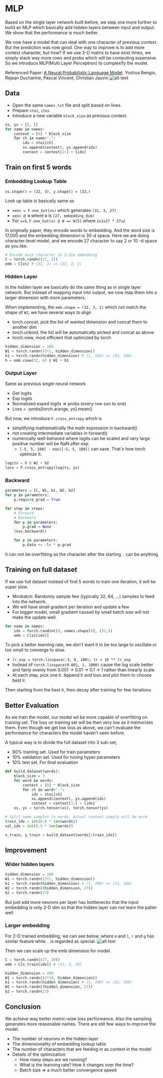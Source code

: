 # MLP
Based on the single layer network built before, we step one more further to build an MLP which basically add hidden layers between input and output. We show that the performance is much better.

We now have a model that can deal with one character of previous context. But the prediction was now good. One way to improve is to add more context character, but how? If we use 2-D matrix to have exist times, we simply stack way more rows and probs which will be computing expensive. So we introduce MLP(Multi Layer Perceptron) to complexify the model.

Referenced Paper: [A Neural Probabilistic Language Model](https://www.jmlr.org/papers/volume3/bengio03a/bengio03a.pdf). Yoshua Bengio, Rejean Ducharme, Pascal Vincent, Christian Jauvin
![alt text](./figures/Neural%20Architecture.png)

## Data
* Open the same `names.txt` file and spilt based on lines.
* Prepare `stoi`, `itos`
* Introduce a new variable `block_size` as previous context.
```Python
xs, ys = [], []
for name in names:
    context = [0] * block_size
    for ch in name+".":
        idx = stoi[ch]
        xs.append(context), ys.append(idx)
        context = context[1:] + [idx]
```

## Train on first 5 words
### Embedding Lookup Table
`xs.shape() = (32, 3), y.shape() = (32,)`

Look up table is basically same as 
* `xenc = F.one_hot(xs)` which generates `(32, 3, 27)`
* `xenc @ W` where `W` is `(27, embedding_dim)`
* For `x=5`, `F.one_hot(x) @ W == W[5]` where `1x1x27 * 27x2`

In originally paper, they encode words to embedding. And the word size is 17,000 and the embedding dimension is 30-d space.
Here we are doing character-level model, and we encode 27 character to say 2 or 10 -d space as you like.

```Python
# Encode each character to 2-dim embedding
C = torch.randn((27, 2))
emb = C[xs] # (32, 3) => (32, 3, 2)
```
### Hidden Layer

In the hidden layer we basically do the same thing as in single layer network. But instead of mapping input into output, we now map them into a larger dimension with more parameters.

When implementing, the `emb.shape = (32, 3, 2)` which not match the shape of `W2`, we have several ways to align
* torch.concat, pick the list of wanted dimension and concat them to another dim
* torch.unbind, the list will be automatically picked and concat as above
* torch.view, most efficient that optimized by torch
```Python
hidden_dimension = 100
W1 = torch.randn((3*2, hidden_dimension))
b1 = torch.randn(hidden_dimension) # (1, 100) => (32, 100)
h = emb.view(32, 6) @ W1 + b1
```
### Output Layer
Same as previous single neural network
* Get logits
* Exp logits
* Normalized exped logits => probs (every row sun to one)
* Loss = -probs[torch.arange, ys].mean()

But now, we introduce `F.cross_entropy` which is
* simplifying mathematically the math expression in backward()
* not creating intermediate variables in forward()
* numerically well-behaved where logits can be scaled and very large positive number will be NaN after exp. 
    * `[-5, 5, 100] - max([-5, 5, 100])` can save. That's how torch optimize it.
```Python
logits = h @ W2 + b2
loss = F.cross_entropy(logits, ys)
```
### Backward
```Python
parameters = [C, W1, b1, W2, b2]
for p in parameters:
    p.require_grad = True

for step in steps:
    # Forward
    # Backward
    for p in parameters:
        p.grad = None
    loss.backward()

    for p in parameters:
        p.data += -lr * p.grad
```
It can not be overfitting as the character after the starting `.` can be anything
## Training on full dataset
If we use full dataset instead of first 5 words to train one iteration, it will be super slow.
* Minibatch: Randomly sample few (typically 32, 64, ...) samples to feed into the network.
* We will have small gradient per iteration and update a few
* For bigger model, small gradient caused by small batch size will not make the update well.
```Python
for name in names:
    idx = torch.randint(0, names.shape[0], (32,))
    emb = C[xs[idx]]
```

To pick a better learning rate, we don't want it to be too large to oscillate or too small to converge to slow.
* `lr_exp = torch.linspace(-3, 0, 100); lr = 10 ** lr_exp` 
* Instead of `torch.linspace(0.001, 1, 1000)` cause the log scale better and fairly evenly from 0.001 -> 0.01 -> 0.1 -> 1 rather than linearly scale.
* At each step, pick one lr. Append lr and loss and plot them to choose best lr.

Then starting from the best lr, then decay after training for few iterations

## Better Evaluation
As we train the model, our model wil be more capable of overfitting on training set. The loss on training set will be then very low as it memorizes them. 
Even though we get low loss as above, we can't evaluate the performance for characters the model haven't seen before.

A typical way is to divide the full dataset into 3 sub-set, 
* 80% training set. Used for train parameters
* 10% validation set. Used for tuning hyper parameters
* 10% test set. For final evaluation

```python
def build_dataset(words):
    block_size = 3
    for word in words:
        context = [0] * block_size
        for ch in word+".":
            idx = stoi[ch]
            xs.append(context), ys.append(idx)
            context = context[1:] + [idx]
    xs, ys = torch.tensor(xs), torch.tensor(ys)

# Split name samples in words. Actual context sample will be more
train_idx = int(0.8 * len(words))
val_idx = int(0.9 * len(words))

x_train, y_train = build_dataset(words[:train_idx])
```

## Improvement
### Wider hidden layers
```python
hidden_dimension = 200
W1 = torch.randn((3*2, hidden_dimension))
b1 = torch.randn(hidden_dimension) # (1, 200) => (32, 200)
W2 = torch.randn((hidden_dimension, 27))
b2 = torch.randn(27)
```

But just add more neurons per layer has bottlenecks that the input embedding is only 2-D dim so that the hidden layer can not learn the patter well

### Larger embedding
For 2-D trained embedding, we can see below. where `m` and `l`, `r` and `g` has similar feature while `.` is regarded as special.
![alt text](./figures/Trained_emb-1.png)

Then we can scale up the emb dimension for model.
```python
C = torch.randn((27, 10))
emb = C[x_train[idx]] # (32, 3, 10)

hidden_dimension = 200
W1 = torch.randn((3*10, hidden_dimension))
b1 = torch.randn(hidden_dimension) # (1, 200) => (32, 200)
W2 = torch.randn((hidden_dimension, 27))
b2 = torch.randn(27)
```
## Conclusion
We achieve way better metric-wise loss performance. Also the sampling generates more reasonable names. There are still few ways to improve the model.
* The number of neurons in the hidden layer
* The dimensionality of embedding lookup table
* The number of characters that are feeding in as context in the model
* Details of the optimization:
    * How many steps are we running?
    * What is the learning rate? How it changes over the time?
    * Batch size => a much better convergence speed